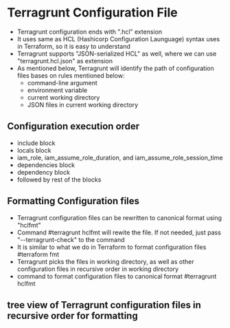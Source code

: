 # Terragrunt Configuration File
- Terragrunt configuration ends with ".hcl" extension
- It uses same as HCL (Hashicorp Configuration Launguage) syntax uses in Terraform, so it is easy to understand
- Terragrunt supports "JSON-serialized HCL" as well, where we can use "terragrunt.hcl.json" as extension
- As mentioned below, Terragrunt will identify the path of configuration files bases on rules mentioned below:
  - command-line argument
  - environment variable
  - current working directory
  - JSON files in current working directory

## Configuration execution order
- include block
- locals block
- iam_role, iam_assume_role_duration, and iam_assume_role_session_time
- dependencies block
- dependency block
- followed by rest of the blocks

## Formatting Configuration files
- Terragrunt configuration files can be rewritten to canonical format using "hclfmt"
- Command #terragrunt hclfmt will rewite the file. If not needed, just pass "--terragrunt-check" to the command
- It is similar to what we do in Terraform to format configuration files #terraform fmt
- Terragrunt picks the files in working directory, as well as other configuration files in recursive order in working directory
- command to format configuration files to canonical format #terragrunt hclfmt

## tree view of Terragrunt configuration files in recursive order for formatting
```
```